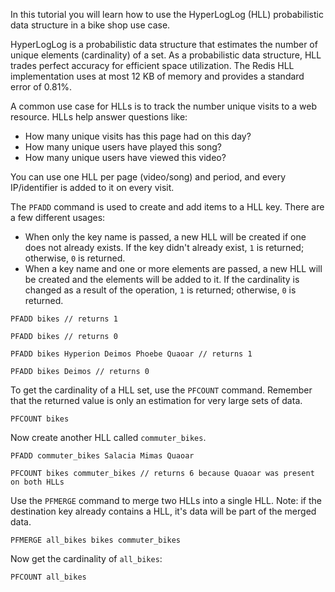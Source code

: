 In this tutorial you will learn how to use the HyperLogLog (HLL) probabilistic data structure in a bike shop use case.

HyperLogLog is a probabilistic data structure that estimates the number of unique elements (cardinality) of a set. As a probabilistic data structure, HLL trades perfect accuracy for efficient space utilization.
The Redis HLL implementation uses at most 12 KB of memory and provides a standard error of 0.81%.

A common use case for HLLs is to track the number unique visits to a web resource. HLLs help answer questions like:

- How many unique visits has this page had on this day?
- How many unique users have played this song?
- How many unique users have viewed this video?

You can use one HLL per page (video/song) and period, and every IP/identifier is added to it on every visit.

The `PFADD` command is used to create and add items to a HLL key. There are a few different usages:

- When only the key name is passed, a new HLL will be created if one does not already exists. If the key didn't already exist, `1` is returned; otherwise, `0` is returned.
- When a key name and one or more elements are passed, a new HLL will be created and the elements will be added to it.
If the cardinality is changed as a result of the operation, `1` is returned; otherwise, `0` is returned.

```redis Create a new HLL set
PFADD bikes // returns 1
```

```redis Try to re-create bikes
PFADD bikes // returns 0
```

```redis Add elements to bikes
PFADD bikes Hyperion Deimos Phoebe Quaoar // returns 1
```

```redis Try to duplicate an item already present on bikes
PFADD bikes Deimos // returns 0
```

To get the cardinality of a HLL set, use the `PFCOUNT` command. Remember that the returned value is only an estimation for very large sets of data.

```redis Get the cardinality of bikes
PFCOUNT bikes
```

Now create another HLL called `commuter_bikes`.

```redis Create a new HLL set
PFADD commuter_bikes Salacia Mimas Quaoar
```

```redis Get the cardinalties of both bikes and commuter_bikes
PFCOUNT bikes commuter_bikes // returns 6 because Quaoar was present on both HLLs
```

Use the `PFMERGE` command to merge two HLLs into a single HLL. Note: if the destination key already contains a HLL, it's data will be part of the merged data.

```redis Merge bikes and commuter_bikes
PFMERGE all_bikes bikes commuter_bikes
```

Now get the cardinality of `all_bikes`:

```redis Get the cardinality of all_bikes
PFCOUNT all_bikes
```